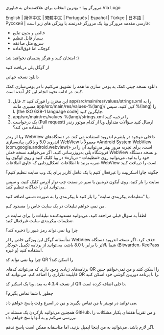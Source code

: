 ﻿مرورگر ویا - بهترین انتخاب برای علاقه‌مندان به فناوری
 Via Logo 



English | 简体中文 | 繁體中文 | Português | Español | Türkçe | 日本語 | Русский | فارسی
مقدمه
مرورگر ویا یک مرورگر قدرتمند با ویژگی های زیر است:


* خالص و بدون تبلیغ
* بسیار قابل تنظیم
* سریع مثل صاعقه
* کوچک، اما فوق‌العاده


امتحان کنید و هرگز پشیمان نخواهید شد :)


از گوگل پلی دریافت کنید


دانلود نسخه جهانی


دانلود نسخه چینی
کمک به بومی سازی
ما همه را تشویق می‌کنیم تا در بومی‌سازی کمک کنند. در ادامه نحوه انجام این کار آمده است.


1. این مخزن را فورک کنید ۲. فایل app/src/main/res/values/strings.xml را به مسیری مانند app/src/main/res/values-%(lang)/ کپی کنید، سپس %(lang) را با [the ISO 639-1 language code] جایگزین کنید.
2. app/src/main/res/values-%(lang)/strings.xml را ترجمه کنید
3. یک درخواست (Pull request) ارسال کنید
سؤالات متداول
ویا از کدام موتور رندر استفاده می کند؟


ویا از رندر WebView داخلی موجود در پلتفرم اندروید استفاده می کند. در دستگاه‌های اندروید 5.0 و بالاتر، پیاده‌سازی WebView معمولاً با «Android System WebView (com.google.android.webview)» است، برای تجربه مرور بهتر می‌توانید آن را در فروشگاه پلی به‌روزرسانی کنید. اگر می‌خواهید نسخه فعلی WebView و نسخه دستگاه خود را بدانید، می‌توانید روی «تنظیمات - درباره» در ویا کلیک کنید و روی لوگوی ویا ضربه بزنید تا اطلاعات اشکال‌زدایی که حاوی اطلاعات WebView است را دریافت کنید.


چگونه جاوا اسکریپت را غیرفعال کنیم یا یک عامل کاربر برای یک وب سایت تنظیم کنیم؟


سایت را باز کنید، روی آیکون ذره‌بین یا سپر در سمت چپ نوار آدرس کلیک کنید، و سپس می‌توانید آن را جداگانه تنظیم کنید.


یا "تنظیمات پیکربندی سایت" را باز کنید تا پیکربندی را به صورت دستی اضافه کنید.


من نمی خواهم تبلیغات در یک سایت خاص را مسدود کنم.


لطفاً به سوال قبلی مراجعه کنید، می‌توانید مسدودکننده تبلیغات را برای سایت در تنظیمات پیکربندی سایت غیرفعال کنید.


چرا ویا نمی تواند رمز عبور را ذخیره کند؟


متأسفانه گوگل این ویژگی خاص را از WebView حذف کرد. اگر نسخه اندروید دستگاه شما بالاتر یا برابر با 8.0 باشد، می‌توانید از برنامه تکمیل خودکار (Bitwarden، KeePass و غیره) استفاده کنید.


چرا ویا نمی تواند کد QR را اسکن کند؟


برنامه‌های زیادی وجود دارند که می‌توانند کدهای QR را اسکن کنند و من نمی‌خواهم چنین قابلیت تکراری را اضافه کنم. می‌توانید کد QR را با برنامه دوربین گوشی خود اسکن کنید.


از نسخه 4.3.4 به بعد، ویا یک اسکنر کد QR داخلی اضافه کرده است.


چطور با شما تماس بگیرم؟


می توانید در توییتر با من تماس بگیرید و من در اسرع وقت پاسخ خواهم داد.


همچنین می‌توانید بازکردن یک مسئله در GitHub، و من تقریباً هفته‌ای یکبار مشکلات را بررسی می‌کنم و به آنها پاسخ خواهم داد.


اگر لازم باشد، می‌توانید به من اینجا ایمیل بزنید، اما متاسفانه ممکن است پاسخ ندهم.